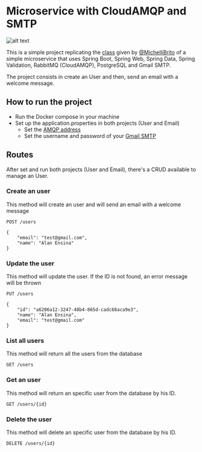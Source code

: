 
# Microservice with CloudAMQP and SMTP

![alt text](https://i.imgur.com/G4Ph28Y.jpg)

This is a simple project replicating the [class](https://youtu.be/ZnECi2gatMs?si=gyCItdZQn80QmDOv) given by [@MichelliBrito](https://github.com/MichelliBrito) of a simple microservice that uses Spring Boot, Spring Web, Spring Data, Spring Validation, RabbitMQ (CloudAMQP), PostgreSQL and Gmail SMTP.

The project consists in create an User and then, send an email with a welcome message.

## How to run  the project
- Run the Docker compose in your machine
- Set up the application.properties in both projects (User and Email)
    - Set the [AMQP address](https://www.cloudamqp.com/)
    - Set the username and password of your [Gmail SMTP](https://support.google.com/accounts/answer/185833)

## Routes
After set and run both projects (User and Email), there's a CRUD available to manage an User.

### Create an user
This method will create an user and will send an email with a welcome message
```
POST /users

{
    "email": "test@gmail.com",
    "name": "Alan Ensina"
}
```

### Update the user
This method will update the user. If the ID is not found, an error message will be thrown
```
PUT /users

{
    "id": "a6206a12-3247-48b4-865d-cadc68aca9e3",
    "name": "Alan Ensina",
    "email": "test@gmail.com"
}
```
### List all users
This method will return all the users from the database
```
GET /users
```

### Get an user
This method will return an specific user from the database by his ID.
```
GET /users/{id}
```

### Delete the user
This method will delete an specific user from the database by his ID.
```
DELETE /users/{id}
```
